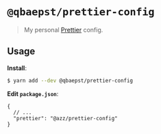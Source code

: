 # `@qbaepst/prettier-config`

> My personal [Prettier](https://prettier.io) config.

## Usage

**Install**:

```bash
$ yarn add --dev @qbaepst/prettier-config
```

**Edit `package.json`**:

```jsonc
{
  // ...
  "prettier": "@azz/prettier-config"
}
```
